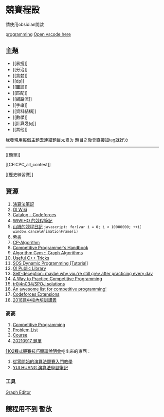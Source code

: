 # 競賽程設

請使用obsidian開啟

[programming](file:///C:\Users\User\Documents\programming)
[Open vscode here](vscode.cmd)

## 主題

- [[暴搜]]
- [[分治]]
- [[貪婪]]
- [[dp]]
- [[圖論]]
- [[匹配]]
- [[網路流]]
- [[字串]]
- [[資料結構]]
- [[數學]]
- [[計算幾何]]
- [[其他]]

我發現用每個主題去連結題目太累ㄌ 題目之後會直接加tag就好ㄌ

---

[[題單]]

[[CFICPC_all_contest]]

[[歷史練習賽]]

## 資源

1. [演算法筆記](https://web.ntnu.edu.tw/~algo/)
2. [OI Wiki](https://oi-wiki.org/)
3. [Catalog - Codeforces](https://codeforces.com/catalog)
4. [WIWIHO 的競程筆記](https://cp.wiwiho.me/)
5. [山姆的競程日記](https://sam571128.codes/) `javascript: for(var i = 0; i < 10000000; ++i) window.cancelAnimationFrame(i)`
6. [紫書](http://221.235.153.107:90/resource/book/noip/%E7%AE%97%E6%B3%95%E7%AB%9E%E8%B5%9B%E5%85%A5%E9%97%A8%E7%BB%8F%E5%85%B8%EF%BC%88%E7%AC%AC2%E7%89%88%EF%BC%89lrj%E7%B4%AB%E4%B9%A6.pdf)
7. [CP-Algorithm](https://cp-algorithms.com/)
8. [Competitive Programmer’s Handbook](https://cses.fi/book/book.pdf)
9. [Algorithm Gym :: Graph Algorithms](https://codeforces.com/blog/entry/16221)
10. [Useful C++ Tricks](https://codeforces.com/blog/entry/87283)
11. [SOS Dynamic Programming [Tutorial]](https://codeforces.com/blog/entry/45223)
12. [OI Public Library](https://github.com/enkerewpo/OI-Public-Library)
13. [Self-deception: maybe why you're still grey after practicing every day](https://codeforces.com/blog/entry/98621)
14. [A Way to Practice Competitive Programming](https://drive.google.com/file/d/1J2x8pIYQ3MXANgvzOgBciWd3d79j_Exa/view)
15. [tr0j4n034/SPOJ solutions](https://github.com/tr0j4n034/SPOJ)
16. [An awesome list for competitive programming!](https://codeforces.com/blog/entry/23054)
17. [Codeforces Extensions](https://codeforces.com/blog/entry/82884)
18. [2016建中校內培訓講義](https://tioj.ck.tp.edu.tw/articles/5)

### 高高

1. [Competitive Programming](https://hackmd.io/@jakao/algorithmList)
2. [Problem List](https://hackmd.io/@jakao/problemList)
3. [Course](https://hackmd.io/@jakao/course)
4. [20210917 題單](https://hackmd.io/@jakao/917problem_list)

[1102程式競賽技巧導論說明會](https://hackmd.io/@jakao/ntou_cp_briefing#/)挖出來的東西：
1. [從零開始的演算法競賽入門教學](https://emanlaicepsa.github.io/)
2. [YUI HUANG 演算法學習筆記](https://yuihuang.com/)

### 工具

[Graph Editor](https://csacademy.com/app/graph_editor/)

## 競程用不到 暫放

